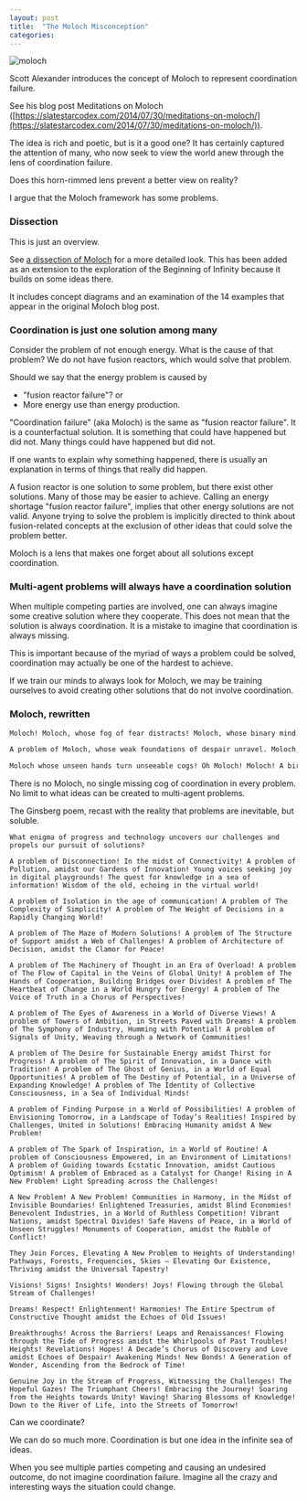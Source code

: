 ```yaml
---
layout: post
title:  "The Moloch Misconception"
categories:
---
```


![moloch](/assets/images/moloch.png)

Scott Alexander introduces the concept of Moloch to represent
coordination failure.

See his blog post Meditations on Moloch ([https://slatestarcodex.com/2014/07/30/meditations-on-moloch/](https://slatestarcodex.com/2014/07/30/meditations-on-moloch/)).

The idea is rich and poetic, but is it a good one?
It has certainly captured the attention of many, who now
seek to view the world anew through the lens of coordination failure.

Does this horn-rimmed lens prevent a better view on reality?

I argue that the Moloch framework has some problems.

### Dissection

This is just an overview.

See [a dissection of Moloch](/2023/10/24/quick-boi.html/#a-dissection-of-moloch---ceramic-exploration)
for a more detailed look. This has been added as an extension to the exploration of the Beginning
of Infinity because it builds on some ideas there.

It includes concept diagrams and an examination of the 14 examples that appear in the
original Moloch blog post.

### Coordination is just one solution among many

Consider the problem of not enough energy. What is the cause of that problem? We do not have fusion reactors, which would solve that problem.

Should we say that the energy problem is caused by
- "fusion reactor failure"? or
- More energy use than energy production.

"Coordination failure" (aka Moloch) is the same as "fusion reactor failure". It is a counterfactual solution. It is something that could have happened but did not. Many things could have happened but did not.

If one wants to explain why something happened, there is usually
an explanation in terms of things that really did happen.

A fusion reactor is one solution to some problem, but there exist other solutions. Many of those may be easier to achieve. Calling an energy
shortage "fusion reactor failure", implies that other energy solutions
are not valid. Anyone trying to solve the problem is implicitly directed to think about fusion-related concepts at the exclusion of other ideas that could solve the problem better.

Moloch is a lens that makes one forget about all solutions except coordination.

### Multi-agent problems will always have a coordination solution

When multiple competing parties are involved, one can always imagine some creative solution where they cooperate. This does not mean that the solution is always coordination. It is a mistake to imagine that coordination is always missing.

This is important because of the myriad of ways a problem could be solved,
coordination may actually be one of the hardest to achieve.

If we train our minds to always look for Moloch, we may be training ourselves to avoid creating other solutions that do not involve coordination.

### Moloch, rewritten


```md
Moloch! Moloch, whose fog of fear distracts! Moloch, whose binary mind boils and scratches at the joy of possibility.

A problem of Moloch, whose weak foundations of despair unravel. Moloch, whose haunted mirror claim is lost in the battle trample of ideas.

Moloch whose unseen hands turn unseeable cogs! Oh Moloch! Moloch! A birthmark of doom that never was.
```

There is no Moloch, no single missing cog of coordination in every problem. No limit to what ideas
can be created to multi-agent problems.

The Ginsberg poem, recast with the reality that problems are inevitable, but soluble.
```
What enigma of progress and technology uncovers our challenges and propels our pursuit of solutions?

A problem of Disconnection! In the midst of Connectivity! A problem of Pollution, amidst our Gardens of Innovation! Young voices seeking joy in digital playgrounds! The quest for knowledge in a sea of information! Wisdom of the old, echoing in the virtual world!

A problem of Isolation in the age of communication! A problem of The Complexity of Simplicity! A problem of The Weight of Decisions in a Rapidly Changing World!

A problem of The Maze of Modern Solutions! A problem of The Structure of Support amidst a Web of Challenges! A problem of Architecture of Decision, amidst the Clamor for Peace!

A problem of The Machinery of Thought in an Era of Overload! A problem of The Flow of Capital in the Veins of Global Unity! A problem of The Hands of Cooperation, Building Bridges over Divides! A problem of The Heartbeat of Change in a World Hungry for Energy! A problem of The Voice of Truth in a Chorus of Perspectives!

A problem of The Eyes of Awareness in a World of Diverse Views! A problem of Towers of Ambition, in Streets Paved with Dreams! A problem of The Symphony of Industry, Humming with Potential! A problem of Signals of Unity, Weaving through a Network of Communities!

A problem of The Desire for Sustainable Energy amidst Thirst for Progress! A problem of The Spirit of Innovation, in a Dance with Tradition! A problem of The Ghost of Genius, in a World of Equal Opportunities! A problem of The Destiny of Potential, in a Universe of Expanding Knowledge! A problem of The Identity of Collective Consciousness, in a Sea of Individual Minds!

A problem of Finding Purpose in a World of Possibilities! A problem of Envisioning Tomorrow, in a Landscape of Today’s Realities! Inspired by Challenges, United in Solutions! Embracing Humanity amidst A New Problem!

A problem of The Spark of Inspiration, in a World of Routine! A problem of Consciousness Empowered, in an Environment of Limitations! A problem of Guiding towards Ecstatic Innovation, amidst Cautious Optimism! A problem of Embraced as a Catalyst for Change! Rising in A New Problem! Light Spreading across the Challenges!

A New Problem! A New Problem! Communities in Harmony, in the Midst of Invisible Boundaries! Enlightened Treasuries, amidst Blind Economies! Benevolent Industries, in a World of Ruthless Competition! Vibrant Nations, amidst Spectral Divides! Safe Havens of Peace, in a World of Unseen Struggles! Monuments of Cooperation, amidst the Rubble of Conflict!

They Join Forces, Elevating A New Problem to Heights of Understanding! Pathways, Forests, Frequencies, Skies – Elevating Our Existence, Thriving amidst the Universal Tapestry!

Visions! Signs! Insights! Wonders! Joys! Flowing through the Global Stream of Challenges!

Dreams! Respect! Enlightenment! Harmonies! The Entire Spectrum of Constructive Thought amidst the Echoes of Old Issues!

Breakthroughs! Across the Barriers! Leaps and Renaissances! Flowing through the Tide of Progress amidst the Whirlpools of Past Troubles! Heights! Revelations! Hopes! A Decade’s Chorus of Discovery and Love amidst Echoes of Despair! Awakening Minds! New Bonds! A Generation of Wonder, Ascending from the Bedrock of Time!

Genuine Joy in the Stream of Progress, Witnessing the Challenges! The Hopeful Gazes! The Triumphant Cheers! Embracing the Journey! Soaring from the Heights towards Unity! Waving! Sharing Blossoms of Knowledge! Down to the River of Life, into the Streets of Tomorrow!
```

Can we coordinate?

We can do so much more. Coordination is but one idea in the infinite sea of ideas.

When you see multiple parties competing and causing an undesired outcome, do not imagine
coordination failure. Imagine all the crazy and interesting ways the situation could change.
